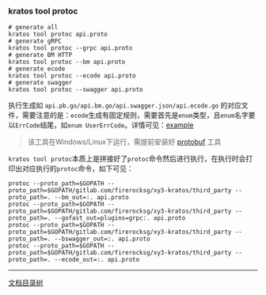 ### kratos tool protoc

```shell
# generate all
kratos tool protoc api.proto
# generate gRPC
kratos tool protoc --grpc api.proto
# generate BM HTTP
kratos tool protoc --bm api.proto
# generate ecode
kratos tool protoc --ecode api.proto
# generate swagger
kratos tool protoc --swagger api.proto
```

执行生成如 `api.pb.go/api.bm.go/api.swagger.json/api.ecode.go` 的对应文件，需要注意的是：`ecode`生成有固定规则，需要首先是`enum`类型，且`enum`名字要以`ErrCode`结尾，如`enum UserErrCode`。详情可见：[example](https://gitlab.com/firerocksg/xy3-kratos/tree/master/example/protobuf)

> 该工具在Windows/Linux下运行，需提前安装好 [protobuf](https://github.com/google/protobuf) 工具

`kratos tool protoc`本质上是拼接好了`protoc`命令然后进行执行，在执行时会打印出对应执行的`protoc`命令，如下可见：

```shell
protoc --proto_path=$GOPATH --proto_path=$GOPATH/gitlab.com/firerocksg/xy3-kratos/third_party --proto_path=. --bm_out=:. api.proto
protoc --proto_path=$GOPATH --proto_path=$GOPATH/gitlab.com/firerocksg/xy3-kratos/third_party --proto_path=. --gofast_out=plugins=grpc:. api.proto
protoc --proto_path=$GOPATH --proto_path=$GOPATH/gitlab.com/firerocksg/xy3-kratos/third_party --proto_path=. --bswagger_out=:. api.proto
protoc --proto_path=$GOPATH --proto_path=$GOPATH/gitlab.com/firerocksg/xy3-kratos/third_party --proto_path=. --ecode_out=:. api.proto
```

-------------

[文档目录树](summary.md)
